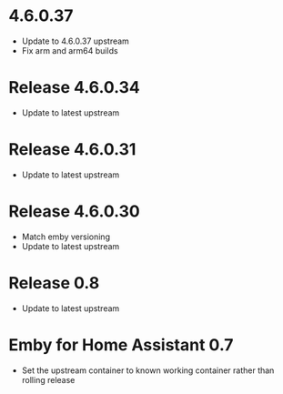 # 4.6.0.37
- Update to 4.6.0.37 upstream
- Fix arm and arm64 builds
# Release 4.6.0.34
- Update to latest upstream
# Release 4.6.0.31
- Update to latest upstream
# Release 4.6.0.30
- Match emby versioning
- Update to latest upstream
# Release 0.8
- Update to latest upstream
# Emby for Home Assistant 0.7
- Set the upstream container to known working container rather than rolling release
